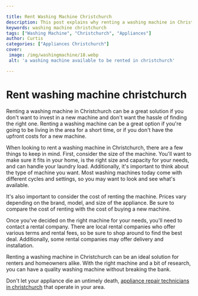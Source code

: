 ```yaml
---

title: Rent Washing Machine Christchurch
description: This post explains why renting a washing machine in Christchurch can be a great option, and why you should read on to find out more.
keywords: washing machine christchurch
tags: ["Washing Machine", "Christchurch", "Appliances"]
author: Curtis
categories: ["Appliances Christchurch"]
cover: 
 image: /img/washingmachine/18.webp
 alt: 'a washing machine available to be rented in christchurch'

---
```


# Rent washing machine christchurch

Renting a washing machine in Christchurch can be a great solution if you don't want to invest in a new machine and don't want the hassle of finding the right one. Renting a washing machine can be a great option if you're going to be living in the area for a short time, or if you don't have the upfront costs for a new machine.

When looking to rent a washing machine in Christchurch, there are a few things to keep in mind. First, consider the size of the machine. You'll want to make sure it fits in your home, is the right size and capacity for your needs, and can handle your laundry load. Additionally, it's important to think about the type of machine you want. Most washing machines today come with different cycles and settings, so you may want to look and see what's available.

It's also important to consider the cost of renting the machine. Prices vary depending on the brand, model, and size of the appliance. Be sure to compare the cost of renting with the cost of buying a new machine.

Once you've decided on the right machine for your needs, you'll need to contact a rental company. There are local rental companies who offer various terms and rental fees, so be sure to shop around to find the best deal. Additionally, some rental companies may offer delivery and installation.

Renting a washing machine in Christchurch can be an ideal solution for renters and homeowners alike. With the right machine and a bit of research, you can have a quality washing machine without breaking the bank.

Don't let your appliance die an untimely death, <a href="/pages/appliance-repair-technicians/new-zealand/christchurch/">appliance repair technicians in christchurch</a> that operate in your area.